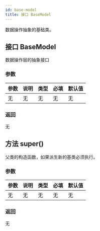 ```yaml
---
id: base-model
title: 接口 BaseModel
---
```

数据操作抽象的基础类。

## 接口 BaseModel
数据操作层的抽象接口
### 参数
| 参数 | 说明 | 类型 | 必填 | 默认值 |
| ---- | ---- | ---- | ---- | ---- |
| 无 | 无 | 无 | 无 | 无 |
### 返回
无

## 方法 super()
父类的构造函数，如果派生新的基类必须执行。
### 参数
| 参数 | 说明 | 类型 | 必填 | 默认值 |
| ---- | ---- | ---- | ---- | ---- |
| 无 | 无 | 无 | 无 | 无 |
### 返回
无
